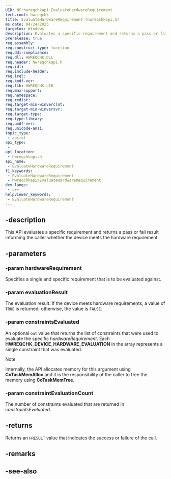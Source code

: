 ```yaml
---
UID: NF:hwreqchkapi.EvaluateHardwareRequirement
tech.root: hwreqchk
title: EvaluateHardwareRequirement (hwreqchkapi.h)
ms.date: 04/24/2023
targetos: Windows
description: Evaluates a specific requirement and returns a pass or fail result informing the caller whether the device meets the hardware requirement.
prerelease: true
req.assembly: 
req.construct-type: function
req.ddi-compliance: 
req.dll: HWREQCHK.DLL
req.header: hwreqchkapi.h
req.idl: 
req.include-header: 
req.irql: 
req.kmdf-ver: 
req.lib: HWREQCHK.LIB
req.max-support: 
req.namespace: 
req.redist: 
req.target-min-winverclnt: 
req.target-min-winversvr: 
req.target-type: 
req.type-library: 
req.umdf-ver: 
req.unicode-ansi: 
topic_type:
 - apiref
api_type:
 - 
api_location:
 - hwreqchkapi.h
api_name:
 - EvaluateHardwareRequirement
f1_keywords:
 - EvaluateHardwareRequirement
 - hwreqchkapi/EvaluateHardwareRequirement
dev_langs:
 - c++
helpviewer_keywords:
 - EvaluateHardwareRequirement
---
```


## -description

This API evaluates a specific requirement and returns a pass or fail result informing the caller whether the device meets the hardware requirement.

## -parameters

### -param hardwareRequirement

Specifies a single and specific requirement that is to be evaluated against.

### -param evaluationResult

The evaluation result. If the device meets hardware requirements, a value of `TRUE` is returned; otherwise, the value is `FALSE`.

### -param constraintsEvaluated

An optional `out` value that returns the list of constraints that were used to evaluate the specific *hardwareRequirement*. Each **HWREQCHK_DEVICE_HARDWARE_EVALUATION** in the array represents a single constraint that was evaluated.

>[!NOTE]
>Internally, the API allocates memory for this argument using **CoTaskMemAlloc** and it is the responsibility of the caller to free the memory using **CoTaskMemFree**.

### -param constraintEvaluationCount

The number of constraints evaluated that are returned in *constraintsEvaluated*.

## -returns

Returns an `HRESULT` value that indicates the success or failure of the call.

## -remarks

## -see-also
